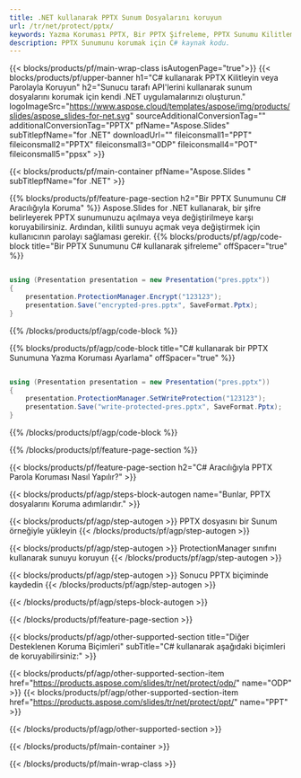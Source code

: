 ```yaml
---
title: .NET kullanarak PPTX Sunum Dosyalarını koruyun
url: /tr/net/protect/pptx/
keywords: Yazma Koruması PPTX, Bir PPTX Şifreleme, PPTX Sunumu Kilitleme, PPTX Koruma
description: PPTX Sunumunu korumak için C# kaynak kodu.
---
```


{{< blocks/products/pf/main-wrap-class isAutogenPage="true">}}
{{< blocks/products/pf/upper-banner h1="C# kullanarak PPTX Kilitleyin veya Parolayla Koruyun" h2="Sunucu tarafı API'lerini kullanarak sunum dosyalarını korumak için kendi .NET uygulamalarınızı oluşturun." logoImageSrc="https://www.aspose.cloud/templates/aspose/img/products/slides/aspose_slides-for-net.svg" sourceAdditionalConversionTag="" additionalConversionTag="PPTX" pfName="Aspose.Slides" subTitlepfName="for .NET" downloadUrl="" fileiconsmall1="PPT" fileiconsmall2="PPTX" fileiconsmall3="ODP" fileiconsmall4="POT" fileiconsmall5="ppsx" >}}

{{< blocks/products/pf/main-container pfName="Aspose.Slides " subTitlepfName="for .NET" >}}

{{% blocks/products/pf/feature-page-section  h2="Bir PPTX Sunumunu C# Aracılığıyla Koruma" %}}
Aspose.Slides for .NET kullanarak, bir şifre belirleyerek PPTX sunumunuzu açılmaya veya değiştirilmeye karşı koruyabilirsiniz. Ardından, kilitli sunuyu açmak veya değiştirmek için kullanıcının parolayı sağlaması gerekir.
{{% blocks/products/pf/agp/code-block title="Bir PPTX Sunumunu C# kullanarak şifreleme" offSpacer="true" %}}

```cs

using (Presentation presentation = new Presentation("pres.pptx"))
{
    presentation.ProtectionManager.Encrypt("123123");
    presentation.Save("encrypted-pres.pptx", SaveFormat.Pptx);
}
```

{{% /blocks/products/pf/agp/code-block %}}

{{% blocks/products/pf/agp/code-block title="C# kullanarak bir PPTX Sunumuna Yazma Koruması Ayarlama" offSpacer="true" %}}

```cs

using (Presentation presentation = new Presentation("pres.pptx"))
{
    presentation.ProtectionManager.SetWriteProtection("123123");
    presentation.Save("write-protected-pres.pptx", SaveFormat.Pptx);
}
```

{{% /blocks/products/pf/agp/code-block %}}

{{% /blocks/products/pf/feature-page-section %}}

{{< blocks/products/pf/feature-page-section  h2="C# Aracılığıyla PPTX Parola Koruması Nasıl Yapılır?" >}}

{{< blocks/products/pf/agp/steps-block-autogen name="Bunlar, PPTX dosyalarını Koruma adımlarıdır." >}}

{{< blocks/products/pf/agp/step-autogen >}}
PPTX dosyasını bir Sunum örneğiyle yükleyin
{{< /blocks/products/pf/agp/step-autogen >}}

{{< blocks/products/pf/agp/step-autogen >}}
ProtectionManager sınıfını kullanarak sunuyu koruyun
{{< /blocks/products/pf/agp/step-autogen >}}

{{< blocks/products/pf/agp/step-autogen >}}
Sonucu PPTX biçiminde kaydedin
{{< /blocks/products/pf/agp/step-autogen >}}

{{< /blocks/products/pf/agp/steps-block-autogen >}}

{{< /blocks/products/pf/feature-page-section >}}

{{< blocks/products/pf/agp/other-supported-section title="Diğer Desteklenen Koruma Biçimleri" subTitle="C# kullanarak aşağıdaki biçimleri de koruyabilirsiniz:" >}}

{{< blocks/products/pf/agp/other-supported-section-item href="https://products.aspose.com/slides/tr/net/protect/odp/" name="ODP" >}}
{{< blocks/products/pf/agp/other-supported-section-item href="https://products.aspose.com/slides/tr/net/protect/ppt/" name="PPT" >}}


{{< /blocks/products/pf/agp/other-supported-section >}}

{{< /blocks/products/pf/main-container >}}
    
{{< /blocks/products/pf/main-wrap-class >}}